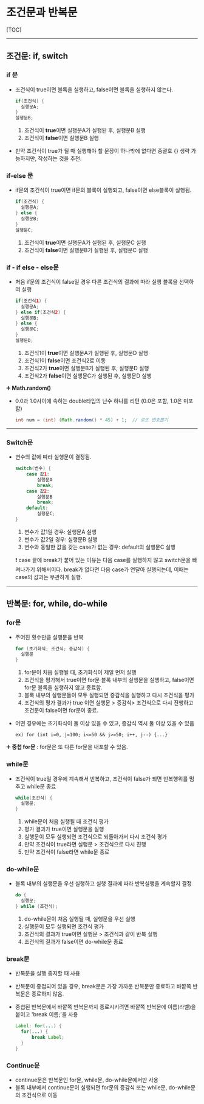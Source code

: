 # 조건문과 반복문

[TOC]

---



## 조건문: if, switch



### if 문

- 조건식이 true이면 블록을 실행하고, false이면 블록을 실행하지 않는다.

  ```java
  if(조건식) {
  	실행문A;
  }
  실행문B;
  ```

  1. 조건식이 **true**이면 실행문A가 실행된 후, 실행문B 실행
  2. 조건식이 **false**이면 실행문B 실행

  

- 만약 조건식이 true가 될 때 실행해야 할 문장이 하나밖에 없다면 중괄호 {} 생략 가능하지만, 작성하는 것을 추천.



### if-else 문

- if문의 조건식이 true이면 if문의 블록이 실행되고, false이면 else블록이 실행됨.

  ```java
  if(조건식) {
  	실행문A;
  } else {
  	실행문B;
  }
  실행문C;
  ```

  1. 조건식이 **true**이면 실행문A가 실행된 후, 실행문C 실행
  2. 조건식이 **false**이면 실행문B가 실행된 후, 실행문C 실행



### if - if else - else문

- 처음 if문의 조건식이 false일 경우 다른 조건식의 결과에 따라 실행 블록을 선택하여 실행

  ```java
  if(조건식1) {
  	실행문A;
  } else if(조건식2) {
  	실행문B;
  } else {
  	실행문C;
  }
  실행문D;
  ```

  1. 조건식1이 **true**이면 실행문A가 실행된 후, 실행문D 실행
  2. 조건식1이 **false**이면 조건식2로 이동
  3. 조건식2가 **true**이면 실행문B가 실행된 후, 실행문D 실행
  4. 조건식2가 **false**이면 실행문C가 실행된 후, 실행문D 실행



➕ **Math.random()**

- 0.0과 1.0사이에 속하는 double타입의 난수 하나를 리턴 (0.0은 포함, 1.0은 미포함)

  ```java
  int num = (int) (Math.random() * 45) + 1;  // 로또 번호뽑기
  ```

---

### Switch문

- 변수의 값에 따라 실행문이 결정됨.

  ```java
  switch(변수) {
      case 값1:
          실행문A
          break;
      case 값2:
          실행문B
          break;
      default:
          실행문C;
  }
  ```

  1. 변수가 값1일 경우: 실행문A 실행
  2. 변수가 값2일 경우: 실행문B 실행
  3. 변수와 동일한 값을 갖는 case가 없는 경우: default의 실행문C 실행

  ❗ case 끝에 break가 붙어 있는 이유는 다음 case를 실행하지 않고 switch문을 빠져나가기 위해서이다. break가 없다면 다음 case가 연달아 실행되는데, 이때는 case의 값과는 무관하게 실행.



---



## 반복문: for, while, do-while



### for문

- 주어진 횟수만큼 실행문을 반복

  ```java
  for (초기화식; 조건식; 증감식) {
  	실행문
  }
  ```

  1. for문이 처음 실행될 때, 초기화식이 제일 먼저 실행
  2. 조건식을 평가해서 true이면 for문 블록 내부의 실행문을 실행하고, false이면 for문 블록을 실행하지 않고 종료함.
  3. 블록 내부의 실행문들이 모두 실행되면 증감식을 실행하고 다시 조건식을 평가
  4. 조건식의 평가 결과가 true 이면 실행문 > 증감식> 조건식으로 다시 진행하고 조건문이 false이면 for문이 종료.

- 어떤 경우에는 초기화식이 둘 이상 있을 수 있고, 증감식 역시 둘 이상 있을 수 있음

  `ex) for (int i=0, j=100; i<=50 && j>=50; i++, j--) {...}`



➕ **중첩 for문** : for문은 또 다른 for문을 내포할 수 있음.



### while문

- 조건식이 true일 경우에 계속해서 반복하고, 조건식이 false가 되면 반복행위를 멈추고 while문 종료

  ```java
  while(조건식) {
  	실행문;
  }
  ```

  1. while문이 처음 실행될 때 조건식 평가
  2. 평가 결과가 true이면 실행문을 실행
  3. 실행문이 모두 실행되면 조건식으로 되돌아가서 다시 조건식 평가
  4. 만약 조건식이 true라면 실행문 > 조건식으로 다시 진행
  5. 만약 조건식이 false라면 while문 종료



### do-while문

- 블록 내부의 실행문을 우선 실행하고 실행 결과에 따라 반복실행을 계속할지 결정

  ```java
  do {
  	실행문;
  } while (조건식);
  ```

  1. do-while문이 처음 실행될 때, 실행문을 우선 실행
  2. 실행문이 모두 실행되면 조건식 평가
  3. 조건식의 결과가 true이면 실행문 > 조건식과 같이 반복 실행
  4. 조건식의 결과가 false이면 do-while문 종료



### break문

- 반복문을 실행 중지할 때 사용

- 반복문이 중첩되어 있을 경우, break문은 가장 가까운 반복문만 종료하고 바깥쪽 반복문은 종료하지 않음.

- 중첩된 반복문에서 바깥쪽 반복문까지 종료시키려면 바깥쪽 반복문에 이름(라벨)을 붙이고 'break 이름;'을 사용

  ```java
  Label: for(...) {
  	for(...) {
  		break Label;
  	}
  }
  ```



### Continue문

- continue문은 반복문인 for문, while문, do-while문에서만 사용
- 블록 내부에서 continue문이 실행되면 for문의 증감식 또는  while문, do-while문의 조건식으로 이동